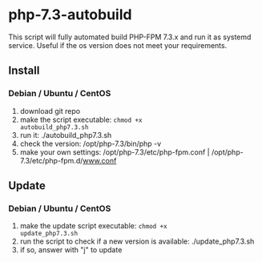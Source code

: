 # php-7.3-autobuild
This script will fully automated build PHP-FPM 7.3.x and run it as systemd service.
Useful if the os version does not meet your requirements.

## Install
### Debian / Ubuntu / CentOS

1) download git repo
2) make the script executable: <code>chmod +x autobuild_php7.3.sh</code>
3) run it: ./autobuild_php7.3.sh
4) check the version: /opt/php-7.3/bin/php -v
5) make your own settings: /opt/php-7.3/etc/php-fpm.conf | /opt/php-7.3/etc/php-fpm.d/www.conf


## Update
### Debian / Ubuntu / CentOS

1) make the update script executable: <code>chmod +x update_php7.3.sh</code>
2) run the script to check if a new version is available: ./update_php7.3.sh
3) if so, answer with "j" to update
